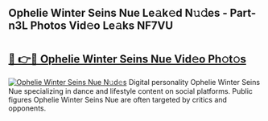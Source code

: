 ## Ophelie Winter Seins Nue Le𝚊k𝚎d N𝚞𝚍es - Part-n3L Photos Vid𝚎o Le𝚊ks NF7VU

# <h2><a href="http://fb656d.evod.top/?m=Ophelie+Winter+Seins+Nue">🔗 👉🔴 Ophelie Winter Seins Nue Vid𝚎o Ph𝚘t𝚘s</a></h2>

[![Ophelie Winter Seins Nue N𝚞d𝚎s](https://i.imgur.com/8V9OHl7.gif)](http://fb656d.evod.top/?m=Ophelie+Winter+Seins+Nue)
Digital personality Ophelie Winter Seins Nue specializing in dance and lifestyle content on social platforms. Public figures Ophelie Winter Seins Nue are often targeted by critics and opponents. 
